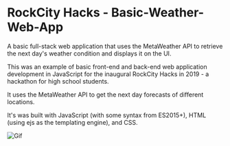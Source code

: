 # RockCity Hacks - Basic-Weather-Web-App

A basic full-stack web application that uses the MetaWeather API to retrieve the next day's weather condition and displays it on the UI.

This was an example of basic front-end and back-end web application development in JavaScript for the inaugural RockCity Hacks in 2019 - a hackathon for high school students.

It uses the MetaWeather API to get the next day forecasts of different locations.

It's was built with JavaScript (with some syntax from ES2015+), HTML (using ejs as the templating engine), and CSS.

![Gif](https://user-images.githubusercontent.com/40006302/57744714-fbe4fd80-768f-11e9-8927-4cd5d036a6fd.gif)
